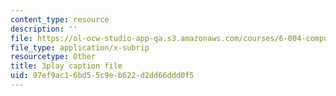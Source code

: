 ```yaml
---
content_type: resource
description: ''
file: https://ol-ocw-studio-app-qa.s3.amazonaws.com/courses/6-004-computation-structures-spring-2017/97ef9ac16bd55c9eb622d2dd66ddd0f5_v2X-sTKCVMs.vtt
file_type: application/x-subrip
resourcetype: Other
title: 3play caption file
uid: 97ef9ac1-6bd5-5c9e-b622-d2dd66ddd0f5
---
```

